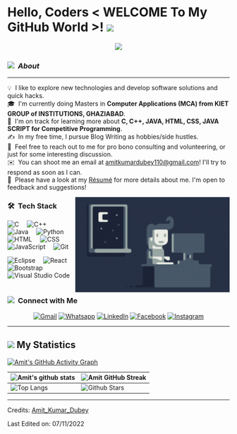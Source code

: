 <h1> Hello, Coders < WELCOME To My GitHub World >! <img src = "https://raw.githubusercontent.com/MartinHeinz/MartinHeinz/master/wave.gif" width = 30px> </h1>
<p align='center'>
</p>

<p align="center">
    <img width="900" src="https://github.com/Amit-Kr-Dubey/Amit-kr-Dubey/blob/main/imagedemo.png?raw=true">
</p>






<!-- ## 👋 &nbsp;Hey there! I'm Amit Kumar Dubey -->
###   <img src="https://media.giphy.com/media/12oufCB0MyZ1Go/giphy.gif" width="50"> <i> &nbsp;About </i>


------


💡 &nbsp;I like to explore new technologies and develop software solutions and quick hacks.\
🎓 &nbsp;I'm currently doing Masters in **Computer Applications (MCA) from KIET GROUP of INSTITUTIONS, GHAZIABAD**.\
🌱 &nbsp;I'm on track for learning more about **C, C++, JAVA, HTML, CSS, JAVA SCRIPT for Competitive Programming**.\
✍️ &nbsp;In my free time, I pursue Blog Writing as hobbies/side hustles.\
💬 &nbsp;Feel free to reach out to me for pro bono consulting and volunteering, or just for some interesting discussion.\
✉️ &nbsp;You can shoot me an email at amitkumardubey110@gmail.com! I'll try to respond as soon as I can.\
📄 &nbsp;Please have a look at my [Résumé](https://www.linkedin.com/in/amit-kumar-dubey/overlay/1635490085288/single-media-viewer/) for more details about me. I'm open to feedback and suggestions!

<img alt="Night Coding" src="https://raw.githubusercontent.com/AVS1508/AVS1508/master/assets/Night-Coding.gif" width="350px" align="right"/>




### 🛠 &nbsp;Tech Stack

![C](https://img.shields.io/badge/-C-05122A?style=flat&logo=C&logoColor=A8B9CC)&emsp; 
![C++](https://img.shields.io/badge/-C++-05122A?style=flat&logo=C%2B%2B&logoColor=00599C)&emsp;
![Java](https://img.shields.io/badge/-Java-05122A?style=flat&logo=Java&logoColor=FFA518)&emsp;
![Python](https://img.shields.io/badge/-Python-05122A?style=flat&logo=python)&emsp;
![HTML](https://img.shields.io/badge/-HTML-05122A?style=flat&logo=HTML5)&emsp;
![CSS](https://img.shields.io/badge/-CSS-05122A?style=flat&logo=CSS3&logoColor=1572B6)&emsp;
![JavaScript](https://img.shields.io/badge/-JavaScript-05122A?style=flat&logo=javascript)&emsp;
![Git](https://img.shields.io/badge/-Git-05122A?style=flat&logo=git)&emsp;
<!-- ![GitHub](https://img.shields.io/badge/-GitHub-05122A?style=flat&logo=github)&emsp;  -->
	
![Eclipse](https://img.shields.io/badge/-Eclipse-05122A?style=flat&logo=eclipse-ide&logoColor=2C2255)&emsp;
![React](https://img.shields.io/badge/-React-05122A?style=flat&logo=react)&emsp;
![Bootstrap](https://img.shields.io/badge/-Bootstrap-05122A?style=flat&logo=bootstrap&logoColor=563D7C)&emsp;
![Visual Studio Code](https://img.shields.io/badge/-Visual%20Studio%20Code-05122A?style=flat&logo=visual-studio-code&logoColor=007ACC)&emsp;

<!-- ![Node.js](https://img.shields.io/badge/-Node.js-05122A?style=flat&logo=node.js)&emsp; -->
<!-- ![Django](https://img.shields.io/badge/-Django-05122A?style=flat&logo=django&logoColor=092E20)&emsp; -->
<!-- ![Flask](https://img.shields.io/badge/-Flask-05122A?style=flat&logo=flask)&emsp; -->
<!-- ![RStudio](https://img.shields.io/badge/-RStudio-05122A?style=flat&logo=rstudio)&emsp; -->




<!-- ------ -->

### <img src="https://media.giphy.com/media/iY8CRBdQXODJSCERIr/giphy.gif" width="27px"> &nbsp;Connect with Me



<p align="center">
	<a href="mailto:amitkumardubey110@gmail.com"><img img src="https://img.shields.io/badge/gmail-%23EA4335.svg?style=plastic&logo=gmail&logoColor=white" alt="Gmail"/></a>
	<!--<a href="https://github.com/Amit-Kr-Dubey"><img src="https://img.shields.io/badge/github-%23181717.svg?style=plastic&logo=github&logoColor=white" alt="GitHub"/></a>-->
     <a href="https://wa.me/8318155906"><img src="https://img.shields.io/badge/whatsapp-%2325D366.svg?style=plastic&logo=whatsapp&logoColor=white" alt="Whatsapp"/></a>
	<a href="https://www.linkedin.com/in/amit-kumar-dubey/"><img src="https://img.shields.io/badge/linkedin-%230A66C2.svg?style=plastic&logo=linkedin&logoColor=white" alt="LinkedIn"/></a>
	<a href="https://www.facebook.com/profile.php?id=100008330224993"><img src="https://img.shields.io/badge/facebook-%231877F2.svg?style=plastic&logo=facebook&logoColor=white" alt="Facebook"/></a>
	<a href="https://www.instagram.com/amitkumardubey110/"><img src="https://img.shields.io/badge/instagram-%23E4405F.svg?style=plastic&logo=instagram&logoColor=white" alt="Instagram"/></a>
	
</p>

------

## <img src="https://media.giphy.com/media/VgCDAzcKvsR6OM0uWg/giphy.gif" width="50">  My Statistics



[![Amit's GitHub Activity Graph](https://activity-graph.herokuapp.com/graph?username=Amit-kr-Dubey&theme=tokyonight)](https://git.io/praveenscience)

| ![Amit's github stats](https://github-readme-stats.vercel.app/api?username=Amit-kr-Dubey&show_icons=true&theme=tokyonight) | ![Amit GitHub Streak](https://github-readme-streak-stats.herokuapp.com/?user=Amit-kr-Dubey&theme=tokyonight) |
| --- | --- |
| ![Top Langs](https://github-readme-stats.vercel.app/api/top-langs/?username=Amit-kr-Dubey&theme=tokyonight) | ![Github Stars](https://github-readme-stats.vercel.app/api?username=Amit-kr-Dubey&show_icons=true&locale=en&count_private=true&hide_rank=true&custom_title=My%20GitHub%20Stats&disable_animations=true&theme=tokyonight) |



------


Credits: [Amit_Kumar_Dubey](https://github.com/Amit-Kr-Dubey)

Last Edited on: 07/11/2022
